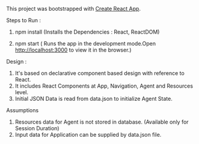 This project was bootstrapped with [Create React App](https://github.com/facebook/create-react-app).

Steps to Run :

1. npm install (Installs the Dependencies : React, ReactDOM)

2. npm start ( Runs the app in the development mode.Open [http://localhost:3000](http://localhost:3000) to view it in the browser.)

Design : 
1. It's based on declarative component based design with reference to React.
2. It includes React Components at App, Navigation, Agent and Resources level.
3. Initial JSON Data is read from data.json to initialize Agent State.

Assumptions
1. Resources data for Agent is not stored in database. (Available only for Session Duration)
2. Input data for Application can be supplied by data.json file.
